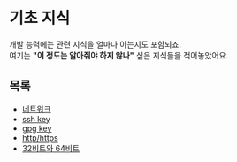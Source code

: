 # 기초 지식
개발 능력에는 관련 지식을 얼마나 아는지도 포함되죠.  
여기는 **"이 정도는 알아줘야 하지 않나"** 싶은 지식들을 적어놓았어요.
## 목록
- [네트워크](network/index.md)
- [ssh key](ssh_key.md)
- [gpg key](gpg_key.md)
- [http/https](https.md)
- [32비트와 64비트](x86_64.md)
